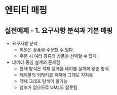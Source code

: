 # 엔티티 매핑
## 실전예제 - 1. 요구사항 분석과 기본 매핑
- 요구사항 분석
  - 회원은 상품을 주문할 수 있다.
  - 주문 시 여러 종류의 상품을 선택할 수 있다.
- 데이터 중심 설계의 문제점
  - 현재 방식은 객체 설계를 테이블 설계에 맞춘 방식
  - 테이블의 외래키를 객체에 그대로 가져옴
  - 객체 그래프 탐색이 불가능
  - 참조가 없으므로 UML도 잘못됨